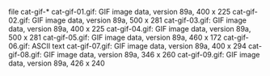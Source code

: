 file cat-gif-*
cat-gif-01.gif: GIF image data, version 89a, 400 x 225
cat-gif-02.gif: GIF image data, version 89a, 500 x 281
cat-gif-03.gif: GIF image data, version 89a, 400 x 225
cat-gif-04.gif: GIF image data, version 89a, 500 x 281
cat-gif-05.gif: GIF image data, version 89a, 460 x 172
cat-gif-06.gif: ASCII text
cat-gif-07.gif: GIF image data, version 89a, 400 x 294
cat-gif-08.gif: GIF image data, version 89a, 346 x 260
cat-gif-09.gif: GIF image data, version 89a, 426 x 240
